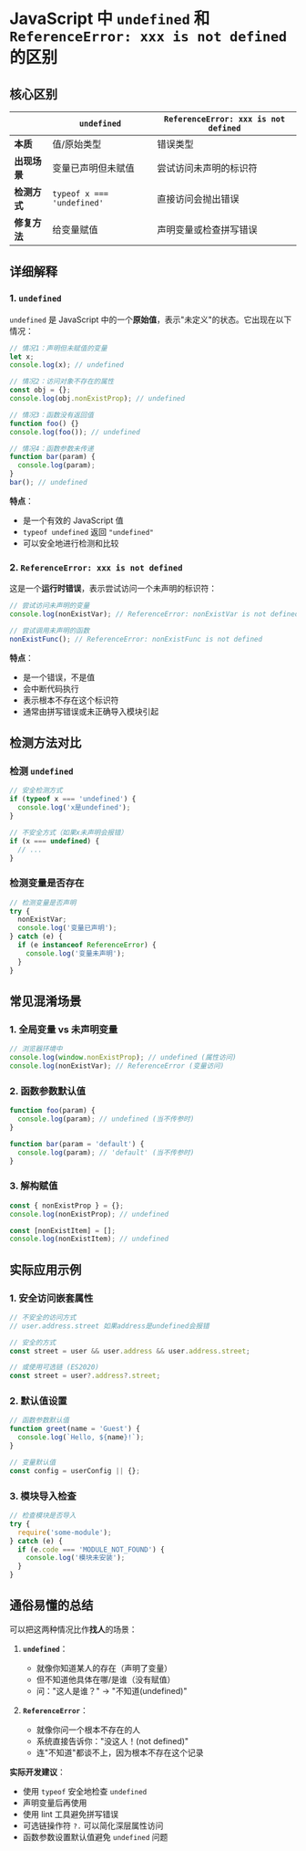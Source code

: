 # JavaScript 中 `undefined` 和 `ReferenceError: xxx is not defined` 的区别

## 核心区别

|  | `undefined` | `ReferenceError: xxx is not defined` |
|---------|------------|------------------------------------|
| **本质** | 值/原始类型 | 错误类型 |
| **出现场景** | 变量已声明但未赋值 | 尝试访问未声明的标识符 |
| **检测方式** | `typeof x === 'undefined'` | 直接访问会抛出错误 |
| **修复方法** | 给变量赋值 | 声明变量或检查拼写错误 |

## 详细解释

### 1. `undefined`

`undefined` 是 JavaScript 中的一个**原始值**，表示"未定义"的状态。它出现在以下情况：

```javascript
// 情况1：声明但未赋值的变量
let x;
console.log(x); // undefined

// 情况2：访问对象不存在的属性
const obj = {};
console.log(obj.nonExistProp); // undefined

// 情况3：函数没有返回值
function foo() {}
console.log(foo()); // undefined

// 情况4：函数参数未传递
function bar(param) {
  console.log(param);
}
bar(); // undefined
```

**特点**：
- 是一个有效的 JavaScript 值
- `typeof undefined` 返回 `"undefined"`
- 可以安全地进行检测和比较

### 2. `ReferenceError: xxx is not defined`

这是一个**运行时错误**，表示尝试访问一个未声明的标识符：

```javascript
// 尝试访问未声明的变量
console.log(nonExistVar); // ReferenceError: nonExistVar is not defined

// 尝试调用未声明的函数
nonExistFunc(); // ReferenceError: nonExistFunc is not defined
```

**特点**：
- 是一个错误，不是值
- 会中断代码执行
- 表示根本不存在这个标识符
- 通常由拼写错误或未正确导入模块引起

## 检测方法对比

### 检测 `undefined`

```javascript
// 安全检测方式
if (typeof x === 'undefined') {
  console.log('x是undefined');
}

// 不安全方式（如果x未声明会报错）
if (x === undefined) {
  // ...
}
```

### 检测变量是否存在

```javascript
// 检测变量是否声明
try {
  nonExistVar;
  console.log('变量已声明');
} catch (e) {
  if (e instanceof ReferenceError) {
    console.log('变量未声明');
  }
}
```

## 常见混淆场景

### 1. 全局变量 vs 未声明变量

```javascript
// 浏览器环境中
console.log(window.nonExistProp); // undefined (属性访问)
console.log(nonExistVar); // ReferenceError (变量访问)
```

### 2. 函数参数默认值

```javascript
function foo(param) {
  console.log(param); // undefined (当不传参时)
}

function bar(param = 'default') {
  console.log(param); // 'default' (当不传参时)
}
```

### 3. 解构赋值

```javascript
const { nonExistProp } = {};
console.log(nonExistProp); // undefined

const [nonExistItem] = [];
console.log(nonExistItem); // undefined
```

## 实际应用示例

### 1. 安全访问嵌套属性

```javascript
// 不安全的访问方式
// user.address.street 如果address是undefined会报错

// 安全的方式
const street = user && user.address && user.address.street;

// 或使用可选链 (ES2020)
const street = user?.address?.street;
```

### 2. 默认值设置

```javascript
// 函数参数默认值
function greet(name = 'Guest') {
  console.log(`Hello, ${name}!`);
}

// 变量默认值
const config = userConfig || {};
```

### 3. 模块导入检查

```javascript
// 检查模块是否导入
try {
  require('some-module');
} catch (e) {
  if (e.code === 'MODULE_NOT_FOUND') {
    console.log('模块未安装');
  }
}
```

## 通俗易懂的总结

可以把这两种情况比作**找人**的场景：

1. **`undefined`**：
   - 就像你知道某人的存在（声明了变量）
   - 但不知道他具体在哪/是谁（没有赋值）
   - 问："这人是谁？" → "不知道(undefined)"

2. **`ReferenceError`**：
   - 就像你问一个根本不存在的人
   - 系统直接告诉你："没这人！(not defined)"
   - 连"不知道"都谈不上，因为根本不存在这个记录

**实际开发建议**：
- 使用 `typeof` 安全地检查 `undefined`
- 声明变量后再使用
- 使用 lint 工具避免拼写错误
- 可选链操作符 `?.` 可以简化深层属性访问
- 函数参数设置默认值避免 `undefined` 问题

